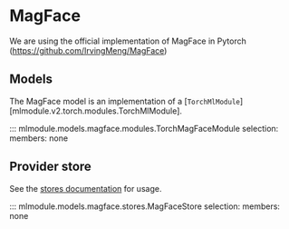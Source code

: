 # MagFace

We are using the official implementation of MagFace in Pytorch (https://github.com/IrvingMeng/MagFace)

## Models

The MagFace model is an implementation of a [`TorchMlModule`][mlmodule.v2.torch.modules.TorchMlModule].

::: mlmodule.models.magface.modules.TorchMagFaceModule
    selection:
        members: none

## Provider store

See the [stores documentation](../references/stores.md) for usage.

::: mlmodule.models.magface.stores.MagFaceStore
    selection:
        members: none
